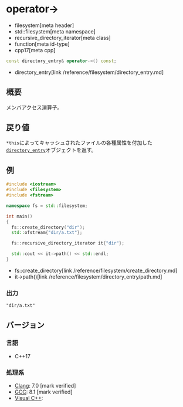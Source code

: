 # operator->
* filesystem[meta header]
* std::filesystem[meta namespace]
* recursive_directory_iterator[meta class]
* function[meta id-type]
* cpp17[meta cpp]

```cpp
const directory_entry& operator->() const;
```
* directory_entry[link /reference/filesystem/directory_entry.md]

## 概要
メンバアクセス演算子。


## 戻り値
`*this`によってキャッシュされたファイルの各種属性を付加した[`directory_entry`](/reference/filesystem/directory_entry.md)オブジェクトを返す。


## 例
```cpp example
#include <iostream>
#include <filesystem>
#include <fstream>

namespace fs = std::filesystem;

int main()
{
  fs::create_directory("dir");
  std::ofstream{"dir/a.txt"};

  fs::recursive_directory_iterator it{"dir"};

  std::cout << it->path() << std::endl;
}
```
* fs::create_directory[link /reference/filesystem/create_directory.md]
* it->path()[link /reference/filesystem/directory_entry/path.md]

### 出力
```
"dir/a.txt"
```

## バージョン
### 言語
- C++17

### 処理系
- [Clang](/implementation.md#clang): 7.0 [mark verified]
- [GCC](/implementation.md#gcc): 8.1 [mark verified]
- [Visual C++](/implementation.md#visual_cpp):

